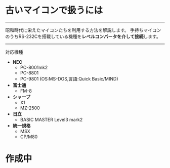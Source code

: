 # 古いマイコンで扱うには

---
昭和時代に栄えたマイコンたちを利用する方法を解説します。
手持ちマイコンのうちRS-232Cを搭載している機種を**レベルコンバータを介して接続**します。

----
対応機種

- **NEC**
  - PC-8001mk2
  - PC-8801
  - PC-9801 (OS:MS-DOS,言語:Quick Basic/MIND)
- **富士通**
  - FM-8
- **シャープ**
  - X1
  - MZ-2500
- **日立**
  - BASIC MASTER Level3 mark2
- **統一規格**
  - MSX
  - CP/M80




# 作成中